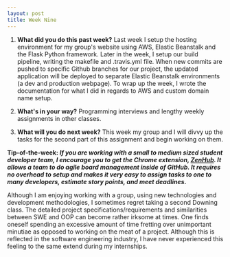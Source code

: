 ```yaml
---
layout: post
title: Week Nine
---
```


1. **What did you do this past week?** Last week I setup the hosting environment for my group's website using AWS, Elastic Beanstalk and the Flask Python framework. Later in the week, I setup our build pipeline, writing the makefile and .travis.yml file. When new commits are pushed to specific Github branches for our project, the updated application will be deployed to separate Elastic Beanstalk environments (a dev and production webpage). To wrap up the week, I wrote the documentation for what I did in regards to AWS and custom domain name setup. 

2. **What's in your way?** Programming interviews and lengthy weekly assignments in other classes.

3. **What will you do next week?** This week my group and I will divvy up the tasks for the second part of this assignment and begin working on them.
 
**Tip-of-the-week: _If you are working with a small to medium sized student developer team, I encourage you to get the Chrome extension, [ZenHub](https://www.zenhub.com/). It allows a team to do agile board management inside of GitHub. It requires no overhead to setup and makes it very easy to assign tasks to one to many developers, estimate story points, and meet deadlines._**

Although I am enjoying working with a group, using new technologies and development methodologies, I sometimes regret taking a second Downing class. The detailed project specifications/requirements and similarities between SWE and OOP can become rather irksome at times. One finds oneself spending an excessive amount of time fretting over unimportant minutiae as opposed to working on the meat of a project. Although this is reflected in the software engineering industry, I have never experienced this feeling to the same extend during my internships.



